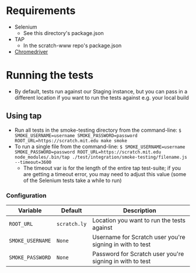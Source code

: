 # Requirements

* Selenium
  * See this directory's package.json
* TAP
  * In the scratch-www repo's package.json
* [Chromedriver](https://sites.google.com/a/chromium.org/chromedriver/)

# Running the tests

* By default, tests run against our Staging instance, but you can pass in a different location if you want to run the tests against e.g. your local build

## Using tap
* Run all tests in the smoke-testing directory from the command-line: `$ SMOKE_USERNAME=username SMOKE_PASSWORD=password ROOT_URL=https://scratch.mit.edu make smoke`
* To run a single file from the command-line: `$ SMOKE_USERNAME=username SMOKE_PASSWORD=password ROOT_URL=https://scratch.mit.edu node_modules/.bin/tap ./test/integration/smoke-testing/filename.js --timeout=3600`
  * The timeout var is for the length of the entire tap test-suite; if you are getting a timeout error, you may need to adjust this value (some of the Selenium tests take a while to run)

### Configuration

| Variable      		| Default               | Description                                 			    |
| ---------------------	| --------------------- | --------------------------------------------------------- |
| `ROOT_URL`			| `scratch.ly`			| Location you want to run the tests against
| `SMOKE_USERNAME`    	| `None` 				| Username for Scratch user you're signing in with to test 	|
| `SMOKE_PASSWORD`  	| `None`                | Password for Scratch user you're signing in with to test  |
